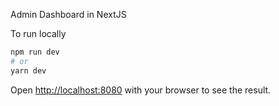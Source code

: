 Admin Dashboard in NextJS

To run locally

```bash
npm run dev
# or
yarn dev
```

Open [http://localhost:8080](http://localhost:8080) with your browser to see the result.
